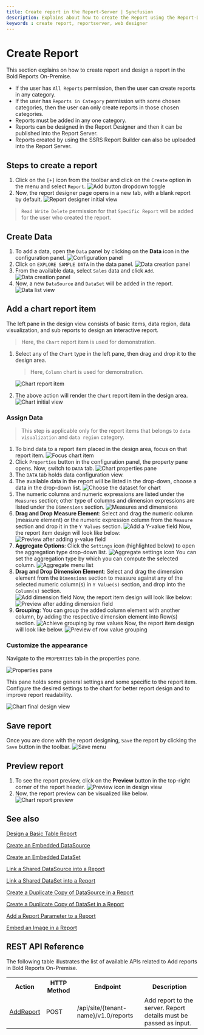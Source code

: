 ```yaml
---
title: Create report in the Report-Server | Syncfusion
description: Explains about how to create the Report using the Report-Designer and then add it in the Bold Reports On-Premise.
keywords : create report, reportserver, web designer
---
```


# Create Report

This section explains on how to create report and design a report in the Bold Reports On-Premise.

* If the user has `All Reports` permission, then the user can create reports in any category.
* If the user has `Reports in Category` permission with some chosen categories, then the user can only create reports in those chosen categories.
* Reports must be added in any one category.
* Reports can be designed in the Report Designer and then it can be published into the Report Server.
* Reports created by using the SSRS Report Builder can also be uploaded into the Report Server.

## Steps to create a report

1. Click on the `[+]` icon from the toolbar and click on the `Create` option in the menu and select `Report`.
![Add button dropdown toggle](/static/assets/on-premise/images/manage-content/manage-reports/create-reports/add-button-report-server.png)
2. Now, the report designer page opens in a new tab, with a blank report by default.
![Report designer initial view](/static/assets/on-premise/images/manage-content/manage-reports/create-reports/report-designer-initial-view.png)
> `Read Write Delete` permission for that `Specific Report` will be added for the user who created the report.

## Create Data

1. To add a data, open the `Data` panel by clicking on the **Data** icon in the configuration panel.
![Configuration panel](/static/assets/on-premise/images/manage-content/manage-reports/create-reports/data-icon-configuration-panel.png)
2. Click on `EXPLORE SAMPLE DATA` in the data panel.
![Data creation panel](/static/assets/on-premise/images/manage-content/manage-reports/create-reports/open-data-panel.png)
3. From the available data, select `Sales` data and click `Add`.
![Data creation panel](/static/assets/on-premise/images/manage-content/manage-reports/create-reports/available-data-list.png)
4. Now, a new `DataSource` and `DataSet` will be added in the report.
![Data list view](/static/assets/on-premise/images/manage-content/manage-reports/create-reports/data-list-view.png)

## Add a chart report item

The left pane in the design view consists of basic items, data region, data visualization, and sub reports  to design an interactive report.

> Here, the `Chart` report item is used for demonstration.

1. Select any of the `Chart` type in the left pane, then drag and drop it to the design area.
   > Here, `Column` chart is used for demonstration.

   ![Chart report item](/static/assets/on-premise/images/manage-content/manage-reports/create-reports/drag-drop-chart-item.png)
2. The above action will render the `Chart` report item in the design area.
   ![Chart initial view](/static/assets/on-premise/images/manage-content/manage-reports/create-reports/chart-initial-view.png)

### Assign Data

> This step is applicable only for the report items that belongs to `data visualization` and `data region` category.

1. To bind data to a report item placed in the design area, focus on that report item.
   ![Focus chart item](/static/assets/on-premise/images/manage-content/manage-reports/create-reports/focus-report-item.png)
2. Click `Properties` button in the configuration panel, the property pane opens. Now, switch to `DATA` tab.
   ![Chart properties pane](/static/assets/on-premise/images/manage-content/manage-reports/create-reports/chart-properties-pane.png)
3. The `DATA` tab holds data configuration view.
4. The available data in the report will be listed in the drop-down, choose a data in the drop-down list.
![Choose the dataset for chart](/static/assets/on-premise/images/manage-content/manage-reports/create-reports/data-assign-drop-down.png)
5. The numeric columns and numeric expressions are listed under the `Measures` section; other type of columns and dimension expressions are listed under the `Dimensions` section.
   ![Measures and dimensions](/static/assets/on-premise/images/manage-content/manage-reports/create-reports/measures-dimensions-category.png)
6. **Drag and Drop Measure Element**:
   Select and drag the numeric column (measure element) or the numeric expression column from the `Measure` section and drop it in the `Y Values` section.
   ![Add a Y-value field](/static/assets/on-premise/images/manage-content/manage-reports/create-reports/add-y-values-field.png)
   Now, the report item design will look like below:
   ![Preview after adding y-value field](/static/assets/on-premise/images/manage-content/manage-reports/create-reports/y-value-chart-design-view.png)
7. **Aggregate Options**:
   Click the `Settings` icon (highlighted below) to open the aggregation type drop-down list.
   ![Aggregate settings icon](/static/assets/on-premise/images/manage-content/manage-reports/create-reports/aggregation-settings-icon.png)
   You can set the aggregation type by which you can compute the selected column.
   ![Aggregate menu list](/static/assets/on-premise/images/manage-content/manage-reports/create-reports/aggregation-settings-menu.png)
8. **Drag and Drop Dimension Element**:
   Select and drag the dimension element from the `Dimensions` section to measure against any of the selected numeric column(s) in `Y Value(s)` section, and drop into the `Column(s)` section.  
   ![Add dimension field](/static/assets/on-premise/images/manage-content/manage-reports/create-reports/add-field-to-column-section.png)
   Now, the report item design will look like below:
   ![Preview after adding dimension field](/static/assets/on-premise/images/manage-content/manage-reports/create-reports/column-field-design-preview.png)
9. **Grouping**:
   You can group the added column element with another column, by adding the respective dimension element into Row(s) section.
   ![Achieve grouping by row values](/static/assets/on-premise/images/manage-content/manage-reports/create-reports/add-field-to-rows-section.png)
   Now, the report item design will look like below.
   ![Preview of row value grouping ](/static/assets/on-premise/images/manage-content/manage-reports/create-reports/row-field-design-preview.png)

### Customize the appearance

Navigate to the `PROPERTIES` tab in the properties pane.

![Properties pane](/static/assets/on-premise/images/manage-content/manage-reports/create-reports/chart-properties-tab.png)

This pane holds some general settings and some specific to the report item. Configure the desired settings to the chart for better report design and to improve report readability.

![Chart final design view](/static/assets/on-premise/images/manage-content/manage-reports/create-reports/final-view-chart-design.png)

## Save report

Once you are done with the report designing, `Save` the report by clicking the `Save` button in the toolbar.
![Save menu](/static/assets/on-premise/images/manage-content/manage-reports/create-reports/designer-save-menu.png)

## Preview report

1. To see the report preview, click on the **Preview** button in the top-right corner of the report header.
![Preview icon in design view](/static/assets/on-premise/images/manage-content/manage-reports/create-reports/preview-icon.png)
2. Now, the report preview can be visualized like below.
![Chart report preview](/static/assets/on-premise/images/manage-content/manage-reports/create-reports/report-preview-page.png)

## See also

[Design a Basic Table Report](/on-premise/report-designer/design-rdl-report-in-web-report-designer/)

[Create an Embedded DataSource](/on-premise/report-designer/manage-data/datasource/create-an-embedded-data-source/)

[Create an Embedded DataSet](/on-premise/report-designer/manage-data/dataset/create-an-embedded-dataset/)

[Link a Shared DataSource into a Report](/on-premise/report-designer/manage-data/datasource/link-a-shared-data-source/)

[Link a Shared DataSet into a Report](/on-premise/report-designer/manage-data/dataset/link-a-shared-dataset/)

[Create a Duplicate Copy of DataSource in a Report](/on-premise/report-designer/manage-data/datasource/duplicate-a-data-source/)

[Create a Duplicate Copy of DataSet in a Report](/on-premise/report-designer/manage-data/dataset/duplicate-a-dataset/)

[Add a Report Parameter to a Report](/on-premise/report-designer/report-parameters/add/)

[Embed an Image in a Report](/on-premise/report-designer/image-manager/add-image/)

## REST API Reference

The following table illustrates the list of available APIs related to Add reports in Bold Reports On-Premise.

<table>
  <tr>
    <th>
      Action
    </th>
    <th>
      HTTP Method
    </th>
    <th>
      Endpoint
    </th>
    <th>
      Description
    </th>
    </tr>
    <tr>
      <td>
        <a href="https://help.boldreports.com/on-premise/rest-api-reference/v1.0/#operation/Items_AddReport">AddReport</a>
      </td>
      <td>
        POST
      </td>
      <td>
        /api/site/{tenant-name}/v1.0/reports
      </td>
      <td>
        Add report to the server. Report details must be passed as input.
    </td>
  </tr>
</table>